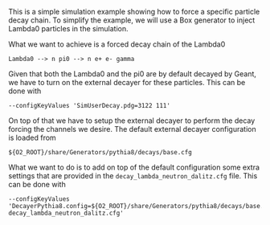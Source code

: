 <!-- doxy
\page refrunSimExamplesForceDecay_Lambda_Neutron_Dalitz Example ForceDecay_Lambda_Neutron_Dalitz
/doxy -->

This is a simple simulation example showing how to force a specific particle decay chain.
To simplify the example, we will use a Box generator to inject Lambda0 particles in the simulation.

What we want to achieve is a forced decay chain of the Lambda0
```
Lambda0 --> n pi0 --> n e+ e- gamma
```
Given that both the Lambda0 and the pi0 are by default decayed by Geant, we have to turn on the external decayer for these particles.
This can be done with
```
--configKeyValues 'SimUserDecay.pdg=3122 111'
```

On top of that we have to setup the external decayer to perform the decay forcing the channels we desire.
The default external decayer configuration is loaded from
```
${O2_ROOT}/share/Generators/pythia8/decays/base.cfg
```
What we want to do is to add on top of the default configuration some extra settings that are provided in the `decay_lambda_neutron_dalitz.cfg` file.
This can be done with
```
--configKeyValues 'DecayerPythia8.config=${O2_ROOT}/share/Generators/pythia8/decays/base.cfg decay_lambda_neutron_dalitz.cfg'
```

